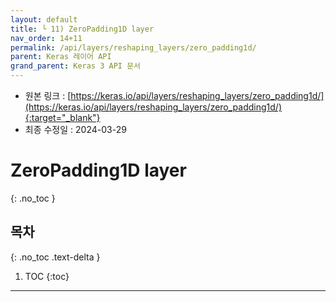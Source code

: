 ```yaml
---
layout: default
title: └ 11) ZeroPadding1D layer
nav_order: 14+11
permalink: /api/layers/reshaping_layers/zero_padding1d/
parent: Keras 레이어 API
grand_parent: Keras 3 API 문서
---
```


* 원본 링크 : [https://keras.io/api/layers/reshaping_layers/zero_padding1d/](https://keras.io/api/layers/reshaping_layers/zero_padding1d/){:target="_blank"}
* 최종 수정일 : 2024-03-29

# ZeroPadding1D layer
{: .no_toc }

## 목차
{: .no_toc .text-delta }

1. TOC
{:toc}

---
